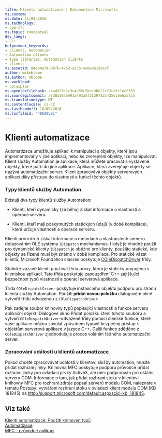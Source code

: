 ```yaml
---
title: Klienti automatizace | Dokumentace Microsoftu
ms.custom: ''
ms.date: 11/04/2016
ms.technology:
- cpp-mfc
ms.topic: conceptual
dev_langs:
- C++
helpviewer_keywords:
- clients, Automation
- Automation clients
- type libraries, Automation clients
- clients
ms.assetid: 84e34a79-06f6-4752-a33b-ae0ede1d8ecf
author: mikeblome
ms.author: mblome
ms.workload:
- cplusplus
ms.openlocfilehash: c4a4327e1c3e4d65c5bdc3b822cf2cdfc1ec0353
ms.sourcegitcommit: a738519aa491a493a8f213971354356c0e6a5f3a
ms.translationtype: MT
ms.contentlocale: cs-CZ
ms.lasthandoff: 10/05/2018
ms.locfileid: "48820591"
---
```

# <a name="automation-clients"></a>Klienti automatizace

Automatizace umožňuje aplikaci k manipulaci s objekty, které jsou implementovány v jiné aplikaci, nebo ke zveřejnění objekty, lze manipulovat. Klient služby Automation je aplikace, která můžete pracovat s vystavené objekty, které patří do jiné aplikace. Aplikace, která zveřejňuje objekty se nazývá automatizační server. Klient zpracovává objekty serverových aplikací díky přístupu do vlastností a funkcí těchto objektů.

### <a name="types-of-automation-clients"></a>Typy klientů služby Automation

Existují dva typy klientů služby Automation:

- Klienti, kteří dynamicky (za běhu) získat informace o vlastnosti a operace serveru.

- Klienti, kteří mají poskytnutých statických údajů (v době kompilace), která určuje vlastnosti a operace serveru.

Klienti první druh získat informace o metodách a vlastnostech serveru dotazováním OLE systému `IDispatch` mechanismus. I když je vhodné použít pro dynamické klienty `IDispatch` je obtížné pro klienty, použijte statické, kde objekty se řízené musí být známo v době kompilace. Pro statické vázat klientů, Microsoft Foundation classes poskytuje [COleDispatchDriver](../mfc/reference/coledispatchdriver-class.md) třídy.

Statické vázané klienti používat třídu proxy, která je staticky propojena s klientskou aplikací. Tato třída poskytuje zapouzdření C++ zajišťující bezpečnost typů vlastností a operací serverová aplikace.

Třída `COleDispatchDriver` poskytuje instančního objektu podporu pro stranu klienta služby Automation. Použití **přidat novou položku** dialogovém okně vytvořit třídu odvozenou z `COleDispatchDriver`.

Pak zadejte soubor knihovny typů popisující vlastnosti a funkce serveru aplikační objekt. Dialogové okno Přidat položku čtení tohoto souboru a vytvoří `COleDispatchDriver`-odvozené třídy pomocí členské funkce, které vaše aplikace můžou zavolat způsobem typově bezpečný přístup k objektům serverová aplikace v jazyce C++. Další funkce zděděno z `COleDispatchDriver` zjednodušuje proces voláním řádného automatizační server.

### <a name="handling-events-in-automation-clients"></a>Zpracování událostí u klientů automatizace

Pokud chcete zpracovávat události v klientovi služby automation, musíte přidat rozhraní jímky. Knihovna MFC poskytuje podporu průvodce přidat rozhraní jímky pro ovládací prvky ActiveX, ale není podporován pro ostatní servery COM. Informace o tom, jak přidat rozhraní stoku v klientovi knihovny MFC pro rozhraní zdroje popsal serverů modelu COM, naleznete v tématu Postupy: vytváření rozhraní stoku v ovládací klient modelu COM (KB 181845) na [ http://support.microsoft.com/default.aspxscid=kb; 181845](http://support.microsoft.com/default.aspxscid=kb;181845).

## <a name="see-also"></a>Viz také

[Klienti automatizace: Použití knihoven typů](../mfc/automation-clients-using-type-libraries.md)<br/>
[Automatizace](../mfc/automation.md)<br/>
[MFC – průvodce aplikací](../mfc/reference/mfc-application-wizard.md)


